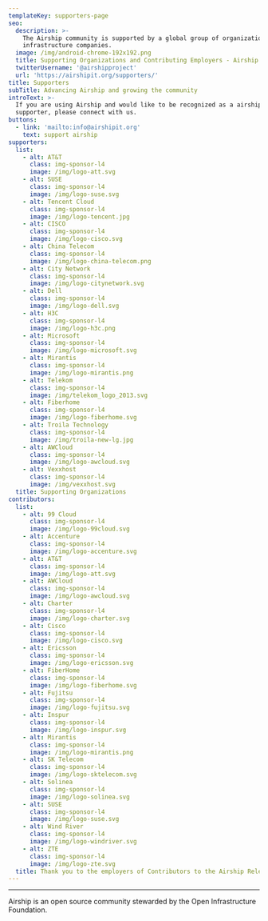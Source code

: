 ```yaml
---
templateKey: supporters-page
seo:
  description: >-
    The Airship community is supported by a global group of organizations and
    infrastructure companies.
  image: /img/android-chrome-192x192.png
  title: Supporting Organizations and Contributing Employers - Airship
  twitterUsername: '@airshipproject'
  url: 'https://airshipit.org/supporters/'
title: Supporters
subTitle: Advancing Airship and growing the community
introText: >-
  If you are using Airship and would like to be recognized as a airship
  supporter, please connect with us.
buttons:
  - link: 'mailto:info@airshipit.org'
    text: support airship
supporters:
  list:
    - alt: AT&T
      class: img-sponsor-l4
      image: /img/logo-att.svg
    - alt: SUSE
      class: img-sponsor-l4
      image: /img/logo-suse.svg
    - alt: Tencent Cloud
      class: img-sponsor-l4
      image: /img/logo-tencent.jpg
    - alt: CISCO
      class: img-sponsor-l4
      image: /img/logo-cisco.svg
    - alt: China Telecom
      class: img-sponsor-l4
      image: /img/logo-china-telecom.png
    - alt: City Network
      class: img-sponsor-l4
      image: /img/logo-citynetwork.svg
    - alt: Dell
      class: img-sponsor-l4
      image: /img/logo-dell.svg
    - alt: H3C
      class: img-sponsor-l4
      image: /img/logo-h3c.png
    - alt: Microsoft
      class: img-sponsor-l4
      image: /img/logo-microsoft.svg
    - alt: Mirantis
      class: img-sponsor-l4
      image: /img/logo-mirantis.png
    - alt: Telekom
      class: img-sponsor-l4
      image: /img/telekom_logo_2013.svg
    - alt: Fiberhome
      class: img-sponsor-l4
      image: /img/logo-fiberhome.svg
    - alt: Troila Technology
      class: img-sponsor-l4
      image: /img/troila-new-lg.jpg
    - alt: AWCloud
      class: img-sponsor-l4
      image: /img/logo-awcloud.svg
    - alt: Vexxhost
      class: img-sponsor-l4
      image: /img/vexxhost.svg
  title: Supporting Organizations
contributors:
  list:
    - alt: 99 Cloud
      class: img-sponsor-l4
      image: /img/logo-99cloud.svg
    - alt: Accenture
      class: img-sponsor-l4
      image: /img/logo-accenture.svg
    - alt: AT&T
      class: img-sponsor-l4
      image: /img/logo-att.svg
    - alt: AWCloud
      class: img-sponsor-l4
      image: /img/logo-awcloud.svg
    - alt: Charter
      class: img-sponsor-l4
      image: /img/logo-charter.svg
    - alt: Cisco
      class: img-sponsor-l4
      image: /img/logo-cisco.svg
    - alt: Ericsson
      class: img-sponsor-l4
      image: /img/logo-ericsson.svg
    - alt: FiberHome
      class: img-sponsor-l4
      image: /img/logo-fiberhome.svg
    - alt: Fujitsu
      class: img-sponsor-l4
      image: /img/logo-fujitsu.svg
    - alt: Inspur
      class: img-sponsor-l4
      image: /img/logo-inspur.svg
    - alt: Mirantis
      class: img-sponsor-l4
      image: /img/logo-mirantis.png
    - alt: SK Telecom
      class: img-sponsor-l4
      image: /img/logo-sktelecom.svg
    - alt: Solinea
      class: img-sponsor-l4
      image: /img/logo-solinea.svg
    - alt: SUSE
      class: img-sponsor-l4
      image: /img/logo-suse.svg
    - alt: Wind River
      class: img-sponsor-l4
      image: /img/logo-windriver.svg
    - alt: ZTE
      class: img-sponsor-l4
      image: /img/logo-zte.svg
  title: Thank you to the employers of Contributors to the Airship Release
---
```



---

Airship is an open source community stewarded by the Open Infrastructure Foundation.
